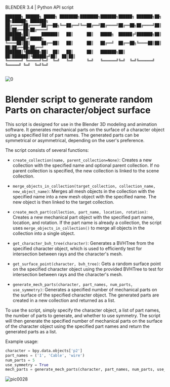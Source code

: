 BLENDER 3.4 | Python API script
```
███████╗ ██████╗ █████╗ ████████╗████████╗███████╗██████╗ ███████╗██╗   ██╗██████╗ ███████╗
██╔════╝██╔════╝██╔══██╗╚══██╔══╝╚══██╔══╝██╔════╝██╔══██╗██╔════╝██║   ██║██╔══██╗██╔════╝
███████╗██║     ███████║   ██║      ██║   █████╗  ██████╔╝███████╗██║   ██║██████╔╝█████╗  
╚════██║██║     ██╔══██║   ██║      ██║   ██╔══╝  ██╔══██╗╚════██║██║   ██║██╔══██╗██╔══╝  
███████║╚██████╗██║  ██║   ██║      ██║   ███████╗██║  ██║███████║╚██████╔╝██║  ██║██║     
╚══════╝ ╚═════╝╚═╝  ╚═╝   ╚═╝      ╚═╝   ╚══════╝╚═╝  ╚═╝╚══════╝ ╚═════╝ ╚═╝  ╚═╝╚═╝     
                                                                                           
```

![0](https://user-images.githubusercontent.com/92639080/227415938-a9d36c28-de02-441a-b488-263681bd02e0.gif)


# Blender script to generate random Parts on character/object surface

This script is designed for use in the Blender 3D modeling and animation software. It generates mechanical parts on the surface of a character object using a specified list of part names. The generated parts can be symmetrical or asymmetrical, depending on the user's preference.

The script consists of several functions:

- `create_collection(name, parent_collection=None)`: Creates a new collection with the specified name and optional parent collection. If no parent collection is specified, the new collection is linked to the scene collection.

- `merge_objects_in_collection(target_collection, collection_name, new_object_name)`: Merges all mesh objects in the collection with the specified name into a new mesh object with the specified name. The new object is then linked to the target collection.

- `create_mech_part(collection, part_name, location, rotation)`: Creates a new mechanical part object with the specified part name, location, and rotation. If the part name is already a collection, the script uses `merge_objects_in_collection()` to merge all objects in the collection into a single object.

- `get_character_bvh_tree(character)`: Generates a BVHTree from the specified character object, which is used to efficiently test for intersection between rays and the character's mesh.

- `get_surface_point(character, bvh_tree)`: Gets a random surface point on the specified character object using the provided BVHTree to test for intersection between rays and the character's mesh.

- `generate_mech_parts(character, part_names, num_parts, use_symmetry)`: Generates a specified number of mechanical parts on the surface of the specified character object. The generated parts are created in a new collection and returned as a list.

To use the script, simply specify the character object, a list of part names, the number of parts to generate, and whether to use symmetry. The script will then generate the specified number of mechanical parts on the surface of the character object using the specified part names and return the generated parts as a list.

Example usage:

```python
character = bpy.data.objects['p2']
part_names = ('1', 'Cable', 'wire')
num_parts = 5
use_symmetry = True
mech_parts = generate_mech_parts(character, part_names, num_parts, use_symmetry)
```
![pic0028](https://user-images.githubusercontent.com/92639080/227416016-489fce69-db28-4dd8-a8c3-65548ed2c028.png)

